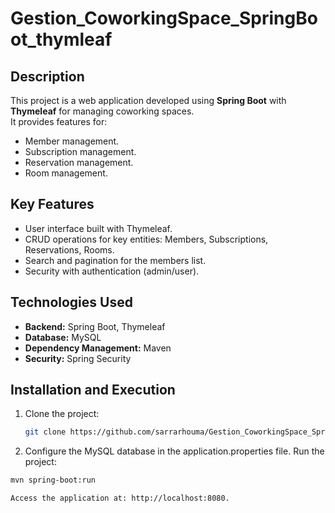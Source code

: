 # Gestion_CoworkingSpace_SpringBoot_thymleaf

## Description
This project is a web application developed using **Spring Boot** with **Thymeleaf** for managing coworking spaces.  
It provides features for:
- Member management.
- Subscription management.
- Reservation management.
- Room management.

## Key Features
- User interface built with Thymeleaf.
- CRUD operations for key entities: Members, Subscriptions, Reservations, Rooms.
- Search and pagination for the members list.
- Security with authentication (admin/user).

## Technologies Used
- **Backend:** Spring Boot, Thymeleaf
- **Database:** MySQL
- **Dependency Management:** Maven
- **Security:** Spring Security

## Installation and Execution
1. Clone the project:
   ```bash
   git clone https://github.com/sarrarhouma/Gestion_CoworkingSpace_SpringBoot_thymleaf.git
2. Configure the MySQL database in the application.properties file.
Run the project:
 ```bash
mvn spring-boot:run

Access the application at: http://localhost:8080.

